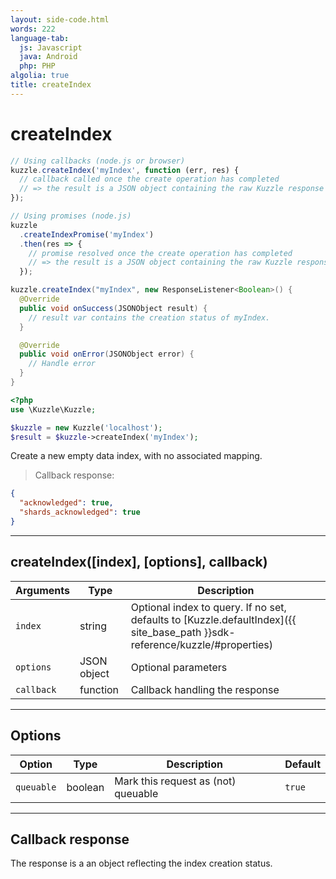 ```yaml
---
layout: side-code.html
words: 222
language-tab:
  js: Javascript
  java: Android
  php: PHP
algolia: true
title: createIndex
---
```


# createIndex

```js
// Using callbacks (node.js or browser)
kuzzle.createIndex('myIndex', function (err, res) {
  // callback called once the create operation has completed
  // => the result is a JSON object containing the raw Kuzzle response
});

// Using promises (node.js)
kuzzle
  .createIndexPromise('myIndex')
  .then(res => {
    // promise resolved once the create operation has completed
    // => the result is a JSON object containing the raw Kuzzle response
  });
```

```java
kuzzle.createIndex("myIndex", new ResponseListener<Boolean>() {
  @Override
  public void onSuccess(JSONObject result) {
    // result var contains the creation status of myIndex.
  }

  @Override
  public void onError(JSONObject error) {
    // Handle error
  }
}
```

```php
<?php
use \Kuzzle\Kuzzle;

$kuzzle = new Kuzzle('localhost');
$result = $kuzzle->createIndex('myIndex');

```

Create a new empty data index, with no associated mapping.

> Callback response:

```json
{
  "acknowledged": true,
  "shards_acknowledged": true
}
```
---

## createIndex([index], [options], callback)

| Arguments | Type | Description
|-----------|------|------------
| `index` | string | Optional index to query. If no set, defaults to [Kuzzle.defaultIndex]({{ site_base_path }}sdk-reference/kuzzle/#properties)
| `options` | JSON object | Optional parameters
| `callback`| function | Callback handling the response

---

## Options

| Option | Type | Description | Default
|--------|------|-------------|---------
| `queuable` | boolean | Mark this request as (not) queuable | `true`

---

## Callback response

The response is a an object reflecting the index creation status.
